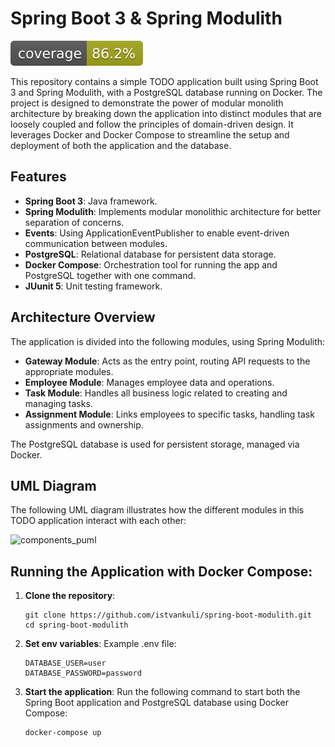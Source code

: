 # Spring Boot 3 & Spring Modulith

![Coverage](.github/badges/jacoco.svg)

This repository contains a simple TODO application built using Spring Boot 3 and Spring Modulith, with a PostgreSQL database running on Docker. The project is designed to demonstrate the power of modular monolith architecture by breaking down the application into distinct modules that are loosely coupled and follow the principles of domain-driven design. It leverages Docker and Docker Compose to streamline the setup and deployment of both the application and the database.

## Features
* **Spring Boot 3**: Java framework.
* **Spring Modulith**: Implements modular monolithic architecture for better separation of concerns.
* **Events**: Using ApplicationEventPublisher to enable event-driven communication between modules.
* **PostgreSQL**: Relational database for persistent data storage.
* **Docker Compose**: Orchestration tool for running the app and PostgreSQL together with one command.
* **JUunit 5**: Unit testing framework.

## Architecture Overview
The application is divided into the following modules, using Spring Modulith:

* **Gateway Module**: Acts as the entry point, routing API requests to the appropriate modules.
* **Employee Module**: Manages employee data and operations.
* **Task Module**: Handles all business logic related to creating and managing tasks.
* **Assignment Module**: Links employees to specific tasks, handling task assignments and ownership.

The PostgreSQL database is used for persistent storage, managed via Docker.

## UML Diagram
The following UML diagram illustrates how the different modules in this TODO application interact with each other:

![components_puml](https://github.com/user-attachments/assets/43efbbef-c7af-485b-96a3-9d8f1848a916)

## Running the Application with Docker Compose:
1. **Clone the repository**:
   
   ```console
   git clone https://github.com/istvankuli/spring-boot-modulith.git
   cd spring-boot-modulith
   ```
3. **Set env variables**: Example .env file:
   ```console
   DATABASE_USER=user
   DATABASE_PASSWORD=password
   ```
    
3. **Start the application**: Run the following command to start both the Spring Boot application and PostgreSQL database using Docker Compose:
   
   ```console
   docker-compose up
   ```

